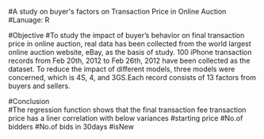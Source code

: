 #A study on buyer's factors on Transaction Price in Online Auction
#Lanuage: R 

#Objective
#To study the impact of buyer’s behavior on final transaction price in online auction, real data has been collected from the world largest online auction website, eBay, as the basis of study. 100 iPhone transaction records from Feb 20th, 2012 to Feb 26th, 2012 have been collected as the dataset. To reduce the impact of different models, three models were concerned, which is 4S, 4, and 3GS.Each record consists of 13 factors from buyers and sellers.

#Conclusion  
#The regression function shows that the final transaction fee transaction price has a liner correlation with below variances 
     #starting price 
     #No.of bidders
     #No.of bids in 30days
     #isNew
